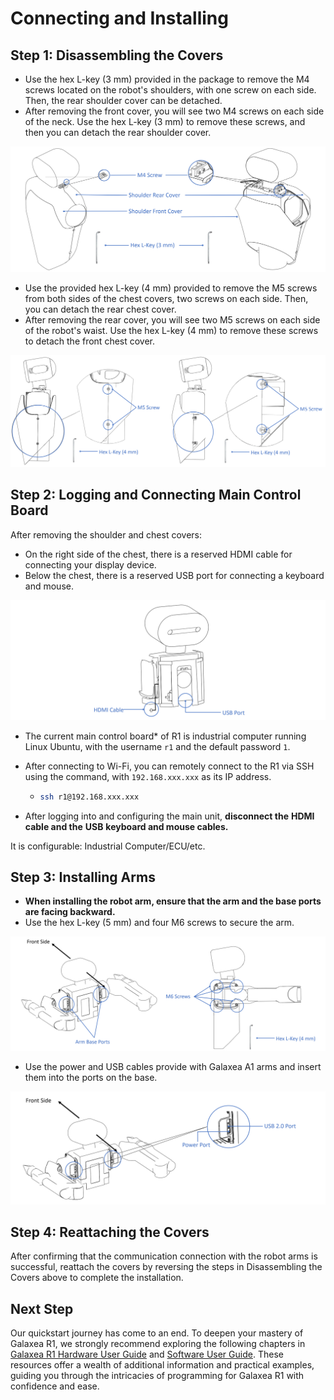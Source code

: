 # Connecting and Installing 

## Step 1: Disassembling the Covers

- Use the hex L-key (3 mm) provided in the package to remove the M4 screws located on the robot's shoulders, with one screw on each side. Then, the rear shoulder cover can be detached.
- After removing the front cover, you will see two M4 screws on each side of the neck. Use the hex L-key (3 mm) to remove these screws, and then you can detach the rear shoulder cover.

![R1_shoulder_cover](assets/R1_shoulder_cover.png)

- Use the provided hex L-key (4 mm) provided to remove the M5 screws from both sides of the chest covers, two screws on each side. Then, you can detach the rear chest cover.
- After removing the rear cover, you will see two M5 screws on each side of the robot's waist. Use the hex L-key (4 mm) to remove these screws to detach the front chest cover.

![R1_chest_cover](assets/R1_chest_cover.png)

## Step 2: Logging and Connecting Main Control Board

After removing the shoulder and chest covers:

- On the right side of the chest, there is a reserved HDMI cable for connecting your display device.
- Below the chest, there is a reserved USB port for connecting a keyboard and mouse.

![R1_USB_HDMI](assets/R1_USB_HDMI.png)

- The current main control board* of R1 is industrial computer running Linux Ubuntu, with the username `r1` and the default password `1`.

- After connecting to Wi-Fi, you can remotely connect to the R1 via SSH using the command, with `192.168.xxx.xxx` as its IP address.

  - ```Bash
    ssh r1@192.168.xxx.xxx
    ```

- After logging into and configuring the main unit, **disconnect the** **HDMI** **cable and the** **USB** **keyboard and mouse cables.**

It is configurable: Industrial Computer/ECU/etc.

## Step 3: Installing Arms

- **When installing the robot arm, ensure that the arm and the base ports are facing backward.**
- Use the hex L-key (5 mm) and four M6 screws to secure the arm.

![R1_install_arms](assets/R1_install_arms.png)

- Use the power and USB cables provide with Galaxea A1 arms and insert them into the ports on the base.

![R1_connect_cables](assets/R1_connect_cables.png)

## Step 4: Reattaching the Covers

After confirming that the communication connection with the robot arms is successful, reattach the covers by reversing the steps in Disassembling the Covers above to complete the installation.

## Next Step

Our quickstart journey has come to an end. To deepen your mastery of Galaxea R1, we strongly recommend exploring the following chapters in [Galaxea R1 Hardware User Guide](Hardware_Guide.md) and [Software User Guide](Software_Guide_firstmove.md). These resources offer a wealth of additional information and practical examples, guiding you through the intricacies of programming for Galaxea R1 with confidence and ease.